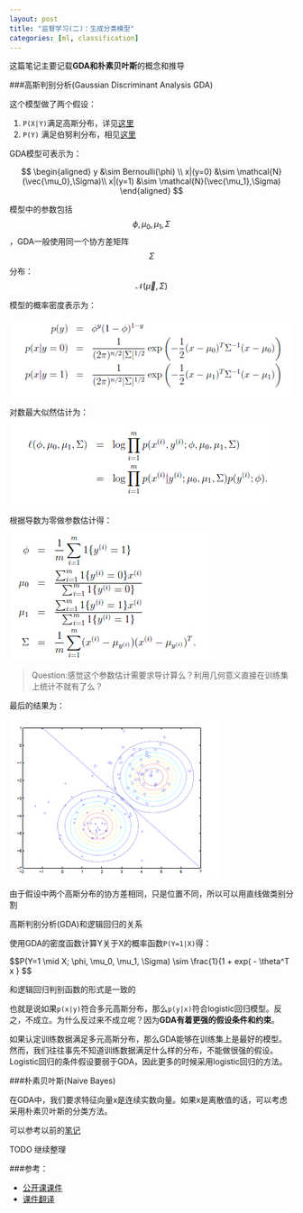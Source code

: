 ```yaml
---
layout: post
title: "监督学习(二)：生成分类模型"
categories: [ml, classification]
---
```


这篇笔记主要记载**GDA和朴素贝叶斯**的概念和推导

###高斯判别分析(Gaussian Discriminant Analysis GDA)

这个模型做了两个假设：

1. `P(X|Y)`满足高斯分布，详见[这里](/posts/ml-math/)
2. `P(Y)` 满足伯努利分布，相见[这里](http://zh.wikipedia.org/wiki/%E4%BC%AF%E5%8A%AA%E5%88%A9%E5%88%86%E5%B8%83)

GDA模型可表示为：

$$
\begin{aligned}
y       &\sim Bernoulli(\phi) \\
x|(y=0) &\sim \mathcal{N}(\vec{\mu_0},\Sigma)\\
x|(y=1) &\sim \mathcal{N}(\vec{\mu_1},\Sigma)
\end{aligned}
$$

模型中的参数包括$$\phi,\mu_0, \mu_1, \Sigma$$，GDA一般使用同一个协方差矩阵$$\Sigma$$分布：$$\mathcal{N}(\vec{\mu},\Sigma)$$

模型的概率密度表示为：

![gda-gradients](/image/gda-gradients.png "高斯判别分析的密度函数")

对数最大似然估计为：

![gda-max-likelihood](/image/gda-max-likelihood.png "高斯判别分析的对数极大似然估计")

根据导数为零做参数估计得：

![gda-parameters](/image/gda-parameters.png "高斯判别分析的参数估计")

>Question:感觉这个参数估计需要求导计算么？利用几何意义直接在训练集上统计不就有了么？

最后的结果为：

![gda-result](/image/gds-result.png)

由于假设中两个高斯分布的协方差相同，只是位置不同，所以可以用直线做类别分割

高斯判别分析(GDA)和逻辑回归的关系

使用GDA的密度函数计算Y关于X的概率函数`P(Y=1|X)`得：

$$P(Y=1 \mid X; \phi, \mu_0, \mu_1, \Sigma) \sim \frac{1}{1 + exp( - \theta^T x \} $$

和逻辑回归判别函数的形式是一致的

也就是说如果`p(x|y)`符合多元高斯分布，那么`p(y|x)`符合logistic回归模型。反之，不成立。为什么反过来不成立呢？因为**GDA有着更强的假设条件和约束**。

如果认定训练数据满足多元高斯分布，那么GDA能够在训练集上是最好的模型。然而，我们往往事先不知道训练数据满足什么样的分布，不能做很强的假设。Logistic回归的条件假设要弱于GDA，因此更多的时候采用logistic回归的方法。


###朴素贝叶斯(Naive Bayes)

在GDA中，我们要求特征向量x是连续实数向量。如果x是离散值的话，可以考虑采用朴素贝叶斯的分类方法。

可以参考以前的[笔记](/posts/bayesian/)

TODO 继续整理 

###参考：

* [公开课课件](http://cs229.stanford.edu/notes/cs229-notes2.pdf) 
* [课件翻译](http://www.cnblogs.com/jerrylead/archive/2011/03/05/1971903.html)
